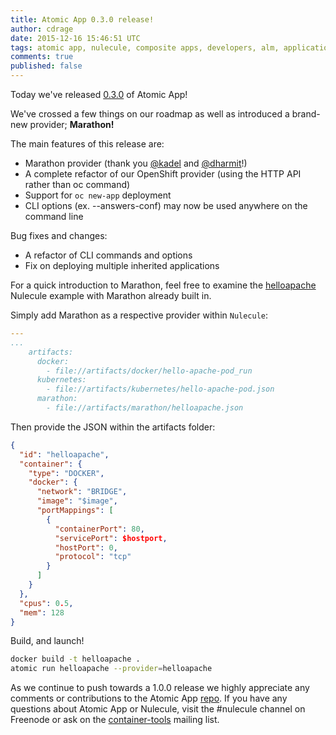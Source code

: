 ```yaml
---
title: Atomic App 0.3.0 release!
author: cdrage
date: 2015-12-16 15:46:51 UTC
tags: atomic app, nulecule, composite apps, developers, alm, application lifecycle
comments: true
published: false
---
```


Today we've released [0.3.0](https://github.com/projectatomic/atomicapp/releases) of Atomic App!

We've crossed a few things on our roadmap as well as introduced a brand-new provider; __Marathon!__

The main features of this release are:

  * Marathon provider (thank you [@kadel](https://github.com/kadel) and [@dharmit](https://github.com/dharmit)!)
  * A complete refactor of our OpenShift provider (using the HTTP API rather than oc command)
  * Support for `oc new-app` deployment
  * CLI options (ex. --answers-conf) may now be used anywhere on the command line

Bug fixes and changes:

  * A refactor of CLI commands and options
  * Fix on deploying multiple inherited applications

For a quick introduction to Marathon, feel free to examine the [helloapache](https://github.com/projectatomic/nulecule-library/tree/master/helloapache) Nulecule example with Marathon already built in.

Simply add Marathon as a respective provider within `Nulecule`:

```yaml
---
...
    artifacts:
      docker:
        - file://artifacts/docker/hello-apache-pod_run
      kubernetes:
        - file://artifacts/kubernetes/hello-apache-pod.json
      marathon:
        - file://artifacts/marathon/helloapache.json
```

Then provide the JSON within the artifacts folder:

```json
{
  "id": "helloapache",
  "container": {
    "type": "DOCKER",
    "docker": {
      "network": "BRIDGE",
      "image": "$image",
      "portMappings": [
        {
          "containerPort": 80,
          "servicePort": $hostport,
          "hostPort": 0,
          "protocol": "tcp"
        }
      ]
    }
  },
  "cpus": 0.5,
  "mem": 128
}

```

Build, and launch!

```bash
docker build -t helloapache .
atomic run helloapache --provider=helloapache
```

As we continue to push towards a 1.0.0 release we highly appreciate any comments or contributions to the Atomic App [repo](https://github.com/projectatomic/atomicapp). If you have any questions about Atomic App or Nulecule, visit the #nulecule channel on Freenode or ask on the [container-tools](https://www.redhat.com/mailman/listinfo/container-tools) mailing list.
